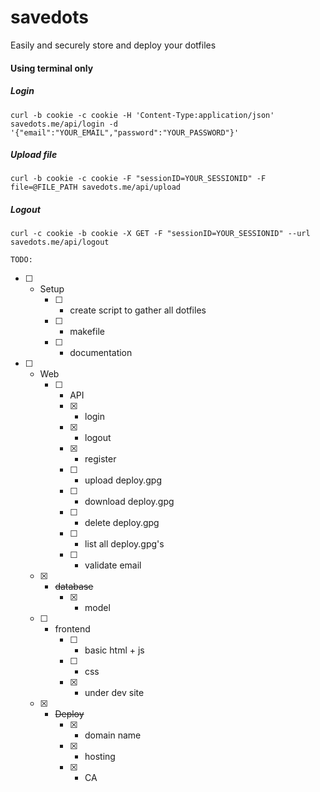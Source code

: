 # savedots
Easily and securely store and deploy your dotfiles

#### Using terminal only
##### Login
`curl -b cookie -c cookie -H 'Content-Type:application/json' savedots.me/api/login -d '{"email":"YOUR_EMAIL","password":"YOUR_PASSWORD"}'`

##### Upload file
`curl -b cookie -c cookie -F "sessionID=YOUR_SESSIONID" -F file=@FILE_PATH savedots.me/api/upload`

##### Logout
`curl -c cookie -b cookie -X GET -F "sessionID=YOUR_SESSIONID" --url savedots.me/api/logout`


`TODO:`

- [ ] - Setup
    - [ ] - create script to gather all dotfiles
    - [ ] - makefile
    - [ ] - documentation
  
- [ ] - Web
    - [ ] - API
       - [x] - login
       - [x] - logout
       - [x] - register
       - [ ] - upload deploy.gpg
       - [ ] - download deploy.gpg
       - [ ] - delete deploy.gpg
       - [ ] - list all deploy.gpg's
       - [ ] - validate email
   - [x] - ~~database~~
       - [x] - model
   - [ ] - frontend
       - [ ] - basic html + js
       - [ ] - css
       - [x] - under dev site
   - [x] - ~~Deploy~~
       - [x] - domain name
       - [x] - hosting
       - [x] - CA
